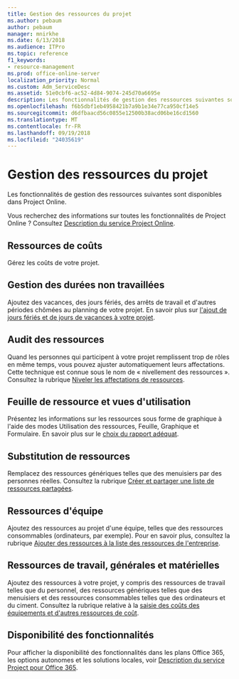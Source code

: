 ```yaml
---
title: Gestion des ressources du projet
ms.author: pebaum
author: pebaum
manager: mnirkhe
ms.date: 6/13/2018
ms.audience: ITPro
ms.topic: reference
f1_keywords:
- resource-management
ms.prod: office-online-server
localization_priority: Normal
ms.custom: Adm_ServiceDesc
ms.assetid: 51e0cbf6-ac52-4d84-9074-245d70a6695e
description: Les fonctionnalités de gestion des ressources suivantes sont disponibles dans Project Online.
ms.openlocfilehash: f6b5dbf1eb4958421b7a9b1e34e77ca950cf14e5
ms.sourcegitcommit: d6dfbaacd56c0855e12500b38acd06be16cd1560
ms.translationtype: MT
ms.contentlocale: fr-FR
ms.lasthandoff: 09/19/2018
ms.locfileid: "24035619"
---
```

# <a name="project-resource-management"></a>Gestion des ressources du projet

Les fonctionnalités de gestion des ressources suivantes sont disponibles dans Project Online.
  
Vous recherchez des informations sur toutes les fonctionnalités de Project Online ? Consultez [Description du service Project Online](project-online-service-description.md).
  
## <a name="cost-resources"></a>Ressources de coûts
<a name="bkmk_CostResources"> </a>

Gérez les coûts de votre projet.
  
## <a name="manage-nonworking-time"></a>Gestion des durées non travaillées
<a name="bkmk_Managenonworkingtime"> </a>

Ajoutez des vacances, des jours fériés, des arrêts de travail et d'autres périodes chômées au planning de votre projet. En savoir plus sur [l'ajout de jours fériés et de jours de vacances à votre projet](https://go.microsoft.com/fwlink/p/?LinkId=271337).
  
## <a name="resource-leveling"></a>Audit des ressources
<a name="bkmk_Resourceleveling"> </a>

Quand les personnes qui participent à votre projet remplissent trop de rôles en même temps, vous pouvez ajuster automatiquement leurs affectations. Cette technique est connue sous le nom de « nivellement des ressources ». Consultez la rubrique [Niveler les affectations de ressources](https://go.microsoft.com/fwlink/p/?LinkId=271348).
  
## <a name="resource-sheet-and-usage-views"></a>Feuille de ressource et vues d'utilisation
<a name="bkmk_resourcesheetandusageviews"> </a>

Présentez les informations sur les ressources sous forme de graphique à l'aide des modes Utilisation des ressources, Feuille, Graphique et Formulaire. En savoir plus sur le [choix du rapport adéquat](https://go.microsoft.com/fwlink/?LinkId=402920).
  
## <a name="resource-substitution"></a>Substitution de ressources
<a name="bkmk_ResourceSubstitution"> </a>

Remplacez des ressources génériques telles que des menuisiers par des personnes réelles. Consultez la rubrique [Créer et partager une liste de ressources partagées](https://go.microsoft.com/fwlink/?LinkId=402921).
  
## <a name="team-resources"></a>Ressources d'équipe
<a name="bkmk_Teamresources"> </a>

Ajoutez des ressources au projet d'une équipe, telles que des ressources consommables (ordinateurs, par exemple). Pour en savoir plus, consultez la rubrique [Ajouter des ressources à la liste des ressources de l'entreprise](https://go.microsoft.com/fwlink/p/?LinkId=271347).
  
## <a name="work-generic-and-material-resources"></a>Ressources de travail, générales et matérielles
<a name="bkmk_WorkGenericMaterialResources"> </a>

Ajoutez des ressources à votre projet, y compris des ressources de travail telles que du personnel, des ressources génériques telles que des menuisiers et des ressources consommables telles que des ordinateurs et du ciment. Consultez la rubrique relative à la [saisie des coûts des équipements et d'autres ressources de coût](https://go.microsoft.com/fwlink/?LinkId=402922).
  
## <a name="feature-availability"></a>Disponibilité des fonctionnalités
<a name="bkmk_WorkGenericMaterialResources"> </a>

Pour afficher la disponibilité des fonctionnalités dans les plans Office 365, les options autonomes et les solutions locales, voir [Description du service Project pour Office 365](http://technet.microsoft.com/library/f610ba5b-57d0-4324-a205-bce300adc7a3.aspx).
  

